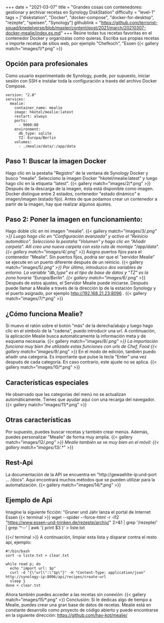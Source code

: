 +++
date = "2021-03-07"
title = "Grandes cosas con contenedores: gestionar y archivar recetas en Synology DiskStation"
difficulty = "level-1"
tags = ["diskstation", "Docker", "docker-compose", "docker-for-desktop", "rezepte", "speisen", "Synology"]
githublink = "https://github.com/terrorist-squad/knedelverse/blob/master/content/post/2021/march/20210307-docker-mealie/index.es.md"
+++
Reúne todas tus recetas favoritas en el contenedor Docker y organízalas como quieras. Escriba sus propias recetas o importe recetas de sitios web, por ejemplo "Chefkoch", "Essen
{{< gallery match="images/1/*.png" >}}

## Opción para profesionales
Como usuario experimentado de Synology, puede, por supuesto, iniciar sesión con SSH e instalar toda la configuración a través del archivo Docker Compose.
```
version: "2.0"
services:
  mealie:
    container_name: mealie
    image: hkotel/mealie:latest
    restart: always
    ports:
      - 9000:80
    environment:
      db_type: sqlite
      TZ: Europa/Berlin
    volumes:
      - ./mealie/data/:/app/data

```

## Paso 1: Buscar la imagen Docker
Hago clic en la pestaña "Registro" de la ventana de Synology Docker y busco "mealie". Selecciono la imagen Docker "hkotel/mealie:latest" y luego hago clic en la etiqueta "latest".
{{< gallery match="images/2/*.png" >}}
Después de la descarga de la imagen, ésta está disponible como imagen. Docker distingue entre 2 estados, contenedor "estado dinámico" e imagen/imagen (estado fijo). Antes de que podamos crear un contenedor a partir de la imagen, hay que realizar algunos ajustes.
## Paso 2: Poner la imagen en funcionamiento:
Hago doble clic en mi imagen "mealie".
{{< gallery match="images/3/*.png" >}}
Luego hago clic en "Configuración avanzada" y activo el "Reinicio automático". Selecciono la pestaña "Volumen" y hago clic en "Añadir carpeta". Allí creo una nueva carpeta con esta ruta de montaje "/app/data".
{{< gallery match="images/4/*.png" >}}
Asigno puertos fijos para el contenedor "Mealie". Sin puertos fijos, podría ser que el "servidor Mealie" se ejecute en un puerto diferente después de un reinicio.
{{< gallery match="images/5/*.png" >}}
Por último, introduzco dos variables de entorno. La variable "db_type" es el tipo de base de datos y "TZ" es la zona horaria "Europa/Berlín".
{{< gallery match="images/6/*.png" >}}
Después de estos ajustes, el Servidor Mealie puede iniciarse. Después puede llamar a Mealie a través de la dirección Ip de la estación Synology y el puerto asignado, por ejemplo http://192.168.21.23:8096 .
{{< gallery match="images/7/*.png" >}}

## ¿Cómo funciona Mealie?
Si muevo el ratón sobre el botón "más" de la derecha/abajo y luego hago clic en el símbolo de la "cadena", puedo introducir una url. A continuación, la aplicación Mealie busca automáticamente la información meta y de esquema necesaria.
{{< gallery match="images/8/*.png" >}}
La importación funciona muy bien (he utilizado estas funciones con urls de Chef, Food
{{< gallery match="images/9/*.png" >}}
En el modo de edición, también puedo añadir una categoría. Es importante que pulse la tecla "Enter" una vez después de cada categoría. En caso contrario, este ajuste no se aplica.
{{< gallery match="images/10/*.png" >}}

## Características especiales
He observado que las categorías del menú no se actualizan automáticamente. Tienes que ayudar aquí con una recarga del navegador.
{{< gallery match="images/11/*.png" >}}

## Otras características
Por supuesto, puedes buscar recetas y también crear menús. Además, puedes personalizar "Mealie" de forma muy amplia.
{{< gallery match="images/12/*.png" >}}
Mealie también se ve muy bien en el móvil:
{{< gallery match="images/13/*.*" >}}

## Rest-Api
La documentación de la API se encuentra en "http://gewaehlte-ip:und-port ... /docs". Aquí encontrará muchos métodos que se pueden utilizar para la automatización.
{{< gallery match="images/14/*.png" >}}

## Ejemplo de Api
Imagine la siguiente ficción: "Gruner und Jahr lanza el portal de Internet Essen
{{< terminal >}}
wget --spider --force-html -r -l12  "https://www.essen-und-trinken.de/rezepte/archiv/"  2>&1 | grep '/rezepte/' | grep '^--' | awk '{ print $3 }' > liste.txt

{{</ terminal >}}
A continuación, limpiar esta lista y disparar contra el resto api, ejemplo:
```
#!/bin/bash
sort -u liste.txt > clear.txt

while read p; do
  echo "import url: $p"
  curl -d "{\"url\":\"$p\"}" -H "Content-Type: application/json" http://synology-ip:8096/api/recipes/create-url
  sleep 1
done < clear.txt

```
Ahora también puedes acceder a las recetas sin conexión:
{{< gallery match="images/15/*.png" >}}
Conclusión: Si le dedicas algo de tiempo a Mealie, puedes crear una gran base de datos de recetas. Mealie está en constante desarrollo como proyecto de código abierto y puede encontrarse en la siguiente dirección: https://github.com/hay-kot/mealie/
